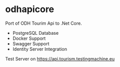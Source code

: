 # odhapicore

Port of ODH Tourim Api to .Net Core.

* PostgreSQL Database
* Docker Support
* Swagger Support
* Identity Server Integration

Test Server on https://api.tourism.testingmachine.eu
